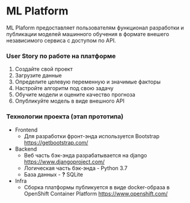 # ML Platform

ML Plaform предоставляет пользователям функционал разработки и публикации моделей машинного обучения в формате внешего независимого сервиса с доступом по API.

### User Story по работе на платформе
1. Создайте свой проект
1. Загрузите данные
1. Определите целевую переменную и значимые факторы
1. Настройте алгоритм под свою задачу
1. Обучите модели и оцените качество прогноза
1. Опубликуйте модель в виде внешного API


### Технологии проекта (этап прототипа)
* Frontend
  * Для разработки фронт-энда используется Bootstrap https://getbootstrap.com/
* Backend
  * Веб часть бэк-энда разрабатывается на django https://www.djangoproject.com/
  * Логическая часть бэк-энда - Python 3.7
  * База данных - **?** SQLite
* Infra
  * Сборка платформы публикуется в виде docker-образа в OpenShift Container Platform https://www.openshift.com/
